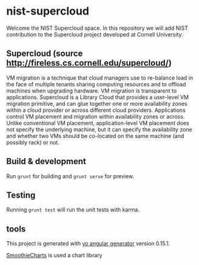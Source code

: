 # nist-supercloud

Welcome the NIST Supercloud space.
In this repository we will add NIST contribution to the Supercloud project developed at Cornell University.

## Supercloud (source http://fireless.cs.cornell.edu/supercloud/)
VM migration is a technique that cloud managers use to re-balance load in the face of multiple tenants sharing 
computing resources and to offload machines when upgrading hardware. VM migration is transparent to applications. 
Supercloud is a Library Cloud that provides a user-level VM migration primitive, and can glue together one or more 
availability zones within a cloud provider or across different cloud providers. Applications control VM placement 
and migration within availability zones or across. Unlike conventional VM placement, application-level VM placement 
does not specify the underlying machine, but it can specify the availability zone and whether two VMs should be 
co-located on the same machine (and possibly rack) or not. 


## Build & development

Run `grunt` for building and `grunt serve` for preview.

## Testing

Running `grunt test` will run the unit tests with karma.

## tools

This project is generated with [yo angular generator](https://github.com/yeoman/generator-angular)
version 0.15.1.

[SmoothieCharts](http://smoothiecharts.org)  is used a chart library 
